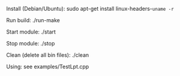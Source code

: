 Install (Debian/Ubuntu):
	sudo apt-get install linux-headers-`uname -r`

Run build:
	./run-make

Start module:
	./start

Stop module:
	./stop

Clean (delete all bin files):
	./clean

Using:
see examples/TestLpt.cpp
